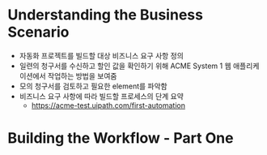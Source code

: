 # Understanding the Business Scenario
- 자동화 프로젝트를 빌드할 대상 비즈니스 요구 사항 정의
- 일련의 청구서를 수신하고 할인 값을 확인하기 위해 ACME System 1 웹 애플리케이션에서 작업하는 방법을 보여줌
- 모의 청구서를 검토하고 필요한 element를 파악함
- 비즈니스 요구 사항에 따라 빌드할 프로세스의 단계 요약
    - https://acme-test.uipath.com/first-automation

# Building the Workflow - Part One
